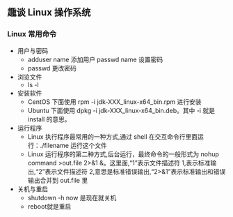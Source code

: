 ## 趣谈 Linux 操作系统
### Linux 常用命令
- 用户与密码    
    - adduser name 添加用户 passwd name 设置密码
    - passwd 更改密码
- 浏览文件
    - ls -l
- 安装软件
    - CentOS 下面使用 rpm -i jdk-XXX_linux-x64_bin.rpm 进行安装
    - Ubuntu 下面使用 dpkg -i jdk-XXX_linux-x64_bin.deb。其中 -i 就是 install 的意思。
- 运行程序
    - Linux 执行程序最常用的一种方式,通过 shell 在交互命令行里面运行：./filename 运行这个文件
    - Linux 运行程序的第二种方式,后台运行，最终命令的一般形式为 nohup command >out.file 2>&1 &。这里面,“1”表示文件描述符 1,表示标准输出,“2”表示文件描述符 2,意思是标准错误输出,“2>&1”表示标准输出和错误输出合并到 out.file 里
- 关机与重启
    - shutdown -h now 是现在就关机
    - reboot就是重启
